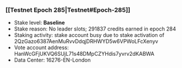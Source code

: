 ### [[Testnet Epoch 285|Testnet#Epoch-285]]
* Stake level: **Baseline**
* Stake reason: No leader slots; 291837 credits earned in epoch 284
* Staking activity: stake account busy due to stake activation of 2QzGazo6387AenMuRvvDdqjDRHWYD5w6VPWoLFcXenyv
* Vote account address: HanWcGFjUKVQ6SUjL71s48DMpCZYHdis7yvrv2dKABWA
* Data Center: 16276-EN-London